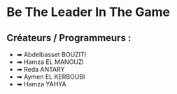 
<body>
    <h1>Be The Leader In The Game</h1>
    <h2>Créateurs / Programmeurs :</h2>
    <ul>
        <li>➡ Abdelbasset BOUZITI</li>
        <li>➡ Hamza EL MANOUZI</li>
        <li>➡ Reda ANTARY</li>
        <li>➡ Aymen EL KERBOUBI</li>
        <li>➡ Hamza YAHYA</li>
    </ul>
</body>
